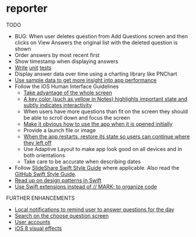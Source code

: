 # reporter

TODO
* BUG: When user deletes question from Add Questions screen and then clicks on View Answers the original list with the deleted question is shown 
* Order answers by most recent first 
* Show timestamp when displaying answers
* [Write](http://natashatherobot.com/swift-unit-testing-tips-and-tricks/) [unit](http://natashatherobot.com/unit-testing-swift-dependency-injection/) [tests](http://iosunittesting.com/)
* Display answer data over time using a charting library like PNChart
* [Use sample data to get more insight into app performance](https://www.ibm.com/developerworks/community/blogs/mobileblog/entry/testing_swift_apps_with_data_generators?lang=en) 
* Follow the iOS Human Interface Guidelines
  * [Take advantage of the whole screen](http://imgur.com/Nt7wHsr,MmMBJ8D#1)
  * [A key color (such as yellow in Notes) highlights important state and subtly indicates interactivity](http://imgur.com/Nt7wHsr,MmMBJ8D) 
  * When users have more questions than fit on the screen they should be able to scroll down and focus the screen 
  * [Make it obvious how to use the app when it is opened initially](http://imgur.com/DLy4OZw)
  * Provide a launch file or image 
  * [When the app restarts, restore its state so users can continue where they left off](https://developer.apple.com/library/ios/documentation/iPhone/Conceptual/iPhoneOSProgrammingGuide/StrategiesforImplementingYourApp/StrategiesforImplementingYourApp.html#//apple_ref/doc/uid/TP40007072-CH5-SW2)
  * Use Adaptive Layout to make app look good on all devices and in both orientations 
  * Take care to be accurate when describing dates
* Follow [SlideShare Swift Style Guide](https://github.com/SlideShareInc/swift-style-guide) where applicable. Also read the [GitHub Swift Style Guide](https://github.com/github/swift-style-guide).
* [Read up on design patterns in Swift](http://www.raywenderlich.com/86477/introducing-ios-design-patterns-in-swift-part-1)
* [Use Swift extensions instead of // MARK: to organize code](http://www.codingexplorer.com/swift-extensions/)

FURTHER ENHANCEMENTS
* [Local notifications to remind user to answer questions for the day](http://jamesonquave.com/blog/local-notifications-in-ios-8-with-swift-part-1/)
* [Search on the choose question screen](http://www.raywenderlich.com/76519/add-table-view-search-swift)
* [User accounts](http://www.raywenderlich.com/92667/securing-ios-data-keychain-touch-id-1password)
* [iOS 8 visual effects](http://www.raywenderlich.com/84043/ios-8-visual-effects-tutorial)
